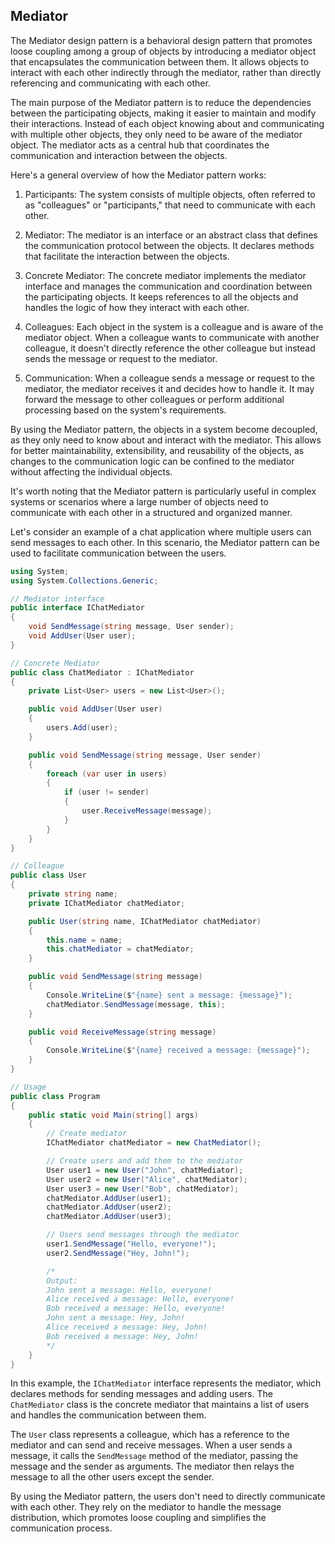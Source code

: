 ## Mediator 
The Mediator design pattern is a behavioral design pattern that promotes loose coupling among a group of objects by introducing a mediator object that encapsulates the communication between them. It allows objects to interact with each other indirectly through the mediator, rather than directly referencing and communicating with each other.

The main purpose of the Mediator pattern is to reduce the dependencies between the participating objects, making it easier to maintain and modify their interactions. Instead of each object knowing about and communicating with multiple other objects, they only need to be aware of the mediator object. The mediator acts as a central hub that coordinates the communication and interaction between the objects.

Here's a general overview of how the Mediator pattern works:

1. Participants: The system consists of multiple objects, often referred to as "colleagues" or "participants," that need to communicate with each other.

2. Mediator: The mediator is an interface or an abstract class that defines the communication protocol between the objects. It declares methods that facilitate the interaction between the objects.

3. Concrete Mediator: The concrete mediator implements the mediator interface and manages the communication and coordination between the participating objects. It keeps references to all the objects and handles the logic of how they interact with each other.

4. Colleagues: Each object in the system is a colleague and is aware of the mediator object. When a colleague wants to communicate with another colleague, it doesn't directly reference the other colleague but instead sends the message or request to the mediator.

5. Communication: When a colleague sends a message or request to the mediator, the mediator receives it and decides how to handle it. It may forward the message to other colleagues or perform additional processing based on the system's requirements.

By using the Mediator pattern, the objects in a system become decoupled, as they only need to know about and interact with the mediator. This allows for better maintainability, extensibility, and reusability of the objects, as changes to the communication logic can be confined to the mediator without affecting the individual objects.

It's worth noting that the Mediator pattern is particularly useful in complex systems or scenarios where a large number of objects need to communicate with each other in a structured and organized manner.

Let's consider an example of a chat application where multiple users can send messages to each other. In this scenario, the Mediator pattern can be used to facilitate communication between the users.

```csharp
using System;
using System.Collections.Generic;

// Mediator interface
public interface IChatMediator
{
    void SendMessage(string message, User sender);
    void AddUser(User user);
}

// Concrete Mediator
public class ChatMediator : IChatMediator
{
    private List<User> users = new List<User>();

    public void AddUser(User user)
    {
        users.Add(user);
    }

    public void SendMessage(string message, User sender)
    {
        foreach (var user in users)
        {
            if (user != sender)
            {
                user.ReceiveMessage(message);
            }
        }
    }
}

// Colleague
public class User
{
    private string name;
    private IChatMediator chatMediator;

    public User(string name, IChatMediator chatMediator)
    {
        this.name = name;
        this.chatMediator = chatMediator;
    }

    public void SendMessage(string message)
    {
        Console.WriteLine($"{name} sent a message: {message}");
        chatMediator.SendMessage(message, this);
    }

    public void ReceiveMessage(string message)
    {
        Console.WriteLine($"{name} received a message: {message}");
    }
}

// Usage
public class Program
{
    public static void Main(string[] args)
    {
        // Create mediator
        IChatMediator chatMediator = new ChatMediator();

        // Create users and add them to the mediator
        User user1 = new User("John", chatMediator);
        User user2 = new User("Alice", chatMediator);
        User user3 = new User("Bob", chatMediator);
        chatMediator.AddUser(user1);
        chatMediator.AddUser(user2);
        chatMediator.AddUser(user3);

        // Users send messages through the mediator
        user1.SendMessage("Hello, everyone!");
        user2.SendMessage("Hey, John!");

        /*
        Output:
        John sent a message: Hello, everyone!
        Alice received a message: Hello, everyone!
        Bob received a message: Hello, everyone!
        John sent a message: Hey, John!
        Alice received a message: Hey, John!
        Bob received a message: Hey, John!
        */
    }
}
```

In this example, the `IChatMediator` interface represents the mediator, which declares methods for sending messages and adding users. The `ChatMediator` class is the concrete mediator that maintains a list of users and handles the communication between them.

The `User` class represents a colleague, which has a reference to the mediator and can send and receive messages. When a user sends a message, it calls the `SendMessage` method of the mediator, passing the message and the sender as arguments. The mediator then relays the message to all the other users except the sender.

By using the Mediator pattern, the users don't need to directly communicate with each other. They rely on the mediator to handle the message distribution, which promotes loose coupling and simplifies the communication process.